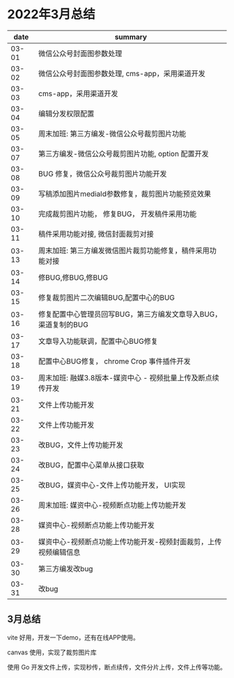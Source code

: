 # 2022年3月总结

|date|summary|
| - | - |
|03-01| 微信公众号封面图参数处理|
|03-02| 微信公众号封面图参数处理, cms-app，采用渠道开发|
|03-03| cms-app，采用渠道开发|
|03-04| 编辑分发权限配置|
|03-05| 周末加班: 第三方编发-微信公众号裁剪图片功能|
|03-07| 第三方编发-微信公众号裁剪图片功能, option 配置开发|
|03-08| BUG 修复，微信公众号裁剪图片功能开发|
|03-09| 写稿添加图片mediaId参数修复，裁剪图片功能预览效果|
|03-10| 完成裁剪图片功能， 修复BUG， 开发稿件采用功能|
|03-11| 稿件采用功能对接, 微信封面裁剪对接|
|03-13| 周末加班: 第三方编发微信图片裁剪功能修复，稿件采用功能对接|
|03-14| 修BUG,修BUG,修BUG|
|03-15| 修复裁剪图片二次编辑BUG,配置中心的BUG|
|03-16| 修复配置中心管理员回写BUG，第三方编发文章导入BUG， 渠道复制的BUG|
|03-17| 文章导入功能联调，配置中心BUG修复|
|03-18| 配置中心BUG修复， chrome Crop 事件插件开发|
|03-19| 周末加班: 融媒3.8版本-媒资中心 - 视频批量上传及断点续传开发|
|03-21| 文件上传功能开发|
|03-22| 文件上传功能开发|
|03-23| 改BUG，文件上传功能开发|
|03-24| 改BUG，配置中心菜单从接口获取|
|03-25| 改BUG，媒资中心-文件上传功能开发， UI实现|
|03-26| 周末加班: 媒资中心-视频断点功能上传功能开发|
|03-28| 媒资中心-视频断点功能上传功能开发|
|03-29| 媒资中心-视频断点功能上传功能开发-视频封面裁剪，上传视频编辑信息|
|03-30| 第三方编发改bug|
|03-31| 改bug|

## 3月总结

vite 好用，开发一下demo，还有在线APP使用。

canvas 使用，实现了裁剪图片库

使用 Go 开发文件上传，实现秒传，断点续传，文件分片上传，文件上传等功能。
